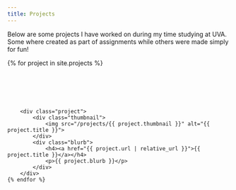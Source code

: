 ```yaml
---
title: Projects
---
```

<style>

    .project-container {
        display: flex;
        flex-wrap: wrap;
        gap: 2vh;
    }

    .project {
        display: flex;
        padding: 4%;
    }

    .project p{
        font-size: small;
    }

    .thumbnail {
        box-shadow: 0 4px 8px 0 rgba(0, 0, 0, 0.2), 0 6px 20px 0 rgba(0, 0, 0, 0.19);
        flex: 1;
        width: 50%;
        height: 50%;
        border-radius: 2%;
        padding: 2%;
    }
    
    .thumbnail img {
        width: 100%;
        height: 100%;
        object-fit: cover;
    }

    .blurb {
        width: 50%;
        height: 50%;
        padding-left: 5%;
        flex: 2;
    }

</style>

Below are some projects I have worked on during my time studying at UVA. Some where created as part of assignments while others were made simply for fun!

<div class="project-container">
    {% for project in site.projects %}

        <div class="project">
            <div class="thumbnail">
                <img src="/projects/{{ project.thumbnail }}" alt="{{ project.title }}">
            </div>
            <div class="blurb">
                <h4><a href="{{ project.url | relative_url }}">{{ project.title }}</a></h4>
                <p>{{ project.blurb }}</p>
            </div>
        </div>
    {% endfor %}

</div>